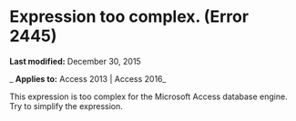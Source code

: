 
# Expression too complex. (Error 2445)

 **Last modified:** December 30, 2015

 _ **Applies to:** Access 2013 | Access 2016_

This expression is too complex for the Microsoft Access database engine. Try to simplify the expression.

